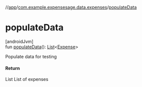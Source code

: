 //[app](../../index.md)/[com.example.expensesage.data.expenses](index.md)/[populateData](populate-data.md)

# populateData

[androidJvm]\
fun [populateData](populate-data.md)(): [List](https://kotlinlang.org/api/latest/jvm/stdlib/kotlin.collections/-list/index.html)&lt;[Expense](-expense/index.md)&gt;

Populate data for testing

#### Return

List<Expense> List of expenses
